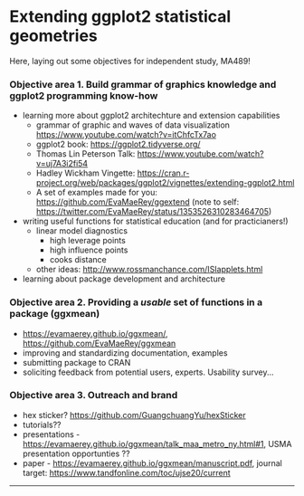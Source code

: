 # Extending ggplot2 statistical geometries
Here, laying out some objectives for independent study, MA489!

### Objective area 1. Build grammar of graphics knowledge and ggplot2 programming know-how

- learning more about ggplot2 architechture and extension capabilities
   - grammar of graphic and waves of data visualization https://www.youtube.com/watch?v=itChfcTx7ao
   - ggplot2 book: https://ggplot2.tidyverse.org/ 
   - Thomas Lin Peterson Talk: https://www.youtube.com/watch?v=uj7A3i2fi54
   - Hadley Wickham Vingette: https://cran.r-project.org/web/packages/ggplot2/vignettes/extending-ggplot2.html
   - A set of examples made for you:  https://github.com/EvaMaeRey/ggextend  (note to self: https://twitter.com/EvaMaeRey/status/1353526310283464705)
- writing useful functions for statistical education (and for practicianers!)
  - linear model diagnostics  
    - high leverage points
    - high influence points
    - cooks distance
  - other ideas:  http://www.rossmanchance.com/ISIapplets.html
- learning about package development and architecture

### Objective area 2. Providing a *usable* set of functions in a package (ggxmean)
- https://evamaerey.github.io/ggxmean/, https://github.com/EvaMaeRey/ggxmean
- improving and standardizing documentation, examples
- submitting package to CRAN
- soliciting feedback from potential users, experts.  Usability survey... 

### Objective area 3. Outreach and brand
- hex sticker? https://github.com/GuangchuangYu/hexSticker
- tutorials??
- presentations - https://evamaerey.github.io/ggxmean/talk_maa_metro_ny.html#1, USMA presentation opportunties ??
- paper - https://evamaerey.github.io/ggxmean/manuscript.pdf, journal target: https://www.tandfonline.com/toc/ujse20/current



---
